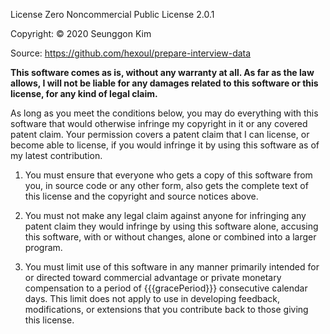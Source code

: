 License Zero Noncommercial Public License 2.0.1

Copyright: © 2020 Seunggon Kim

Source: https://github.com/hexoul/prepare-interview-data

**This software comes as is, without any warranty at all. As far
as the law allows, I will not be liable for any damages related
to this software or this license, for any kind of legal claim.**

As long as you meet the conditions below, you may do everything
with this software that would otherwise infringe my copyright in
it or any covered patent claim. Your permission covers a patent
claim that I can license, or become able to license, if you would
infringe it by using this software as of my latest contribution.

1. You must ensure that everyone who gets a copy of this software
   from you, in source code or any other form, also gets the
   complete text of this license and the copyright and source
   notices above.

2. You must not make any legal claim against anyone for
   infringing any patent claim they would infringe by using this
   software alone, accusing this software, with or without
   changes, alone or combined into a larger program.

3. You must limit use of this software in any manner primarily
   intended for or directed toward commercial advantage or
   private monetary compensation to a period of {{{gracePeriod}}}
   consecutive calendar days. This limit does not apply to use in
   developing feedback, modifications, or extensions that you
   contribute back to those giving this license.
